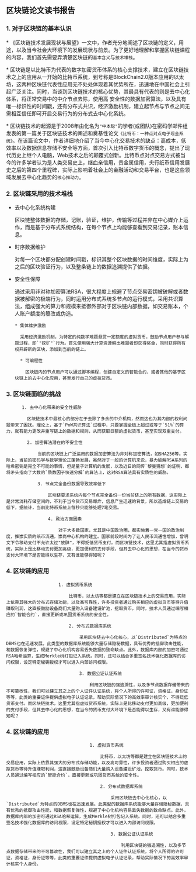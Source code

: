 ## 区块链论文读书报告

### 1. 对于区块链的基本认识

​* 《区块链技术发展现状与展望》一文中，作者充分地阐述了区块链的定义，用途，以及当今社会大环境下的发展现状与前景。为了更好地理解和掌握区块链课程的内容，我们首先需要弄清楚区块链的`基本含义`与`技术堆栈`。

​* 区块链是以比特币为代表的数字加密货币体系的核心支撑技术，建立在区块链技术之上的应用从一开始的比特币系统，到号称是BlockChain2.0版本应用的以太坊，这两种区块链代表性应用无不处处体现着其优势所在，迅速地在中国社会上引起广泛关注。同时，当谈到区块链技术的核心优势，其最具有代表的则是去中心化体系，将正常交易中的中介节点去除，使用高	安全性的数据加密算法，以及具有唯一标识性的时间戳，还有分布式共识，经济激励机制，建立起节点与节点之间无需相互信任即可开启交易行为的分布式去中心化系统。

​* 区块链技术的起源是于2008年由化名为`"中本聪"`的学者(或团队)在密码学邮件组发表的第一篇关于区块链技术的阐述和奠基性论文`《比特币：一种点对点电子现金系统》`。在该篇论文中，作者详细地介绍了当今中心化交易技术的缺点：高成本，低效率以及数据信息存储不安全等方面，首次引入比特币数字货币的概念，提出了现代历史上继个人电脑，Web技术之后的颠覆式创新。比特币点对点交易方式被当今的许多学者认为是人类交易史上，继血亲信用，贵金属信用，央行纸币信用发展史之后的第四个里程碑，实际上影响着社会上的金融活动和交易平台，也是这些领域发展去中心化趋势的`核心推动力`。

### 2. 区块链采用的技术堆栈
* 去中心化系统构建

  区块链整体数据的存储，记账，验证，维护，传输等过程并非在中心媒介上运作，而是基于分布式系统结构，在每个节点上均能够查看到交易记录，账本信息。
  
* 时序数据维护
  
  对每一个区块都分配创建时间戳，标识其整个区块数据的时间维度，实际上为之后的区块验证行为，以及整条链上的数据追溯提供了依据。
	
* 安全性保障
	
	通过采用非对称加密算法RSA，很大程度上规避了节点交易密钥被破解或者数据被解密的极端行为，同时运用分布式系统多节点的运行模式，采用共识算法，组成强大的算力和规模来抵御外部对于区块链内部数据，如交易账本，个人账户额度的篡改或伪造。
	  
	  * 集体维护激励
	  
	    采用经济激励机制，为特定的纯数学难题悬赏一定额度的虚拟货币，鼓励节点用户参与解题过程，即`"挖矿"`行为。首先使用强大计算资源解出难题者即获得奖金，同时获得所有权开辟新的区块，添加到当前的链上。
		
		* 可编程性
		
		  区块链内的节点用户可以通过脚本编程，创建自定义的智能合约，或者其他的基于区块链上的去中心化应用，甚至发行自己的虚拟货币。
		  
### 3. 区块链面临的挑战
		  1. 去中心化带来的安全性威胁
		  
		  	区块链技术中最核心的部分在于去除了多余的中介机构，然而这也为其内部的权利问题带来了困扰。理论上，基于`PoW共识算法`过程中，只要掌握全链上超过或等于`51%`的算力，就有能力更改并重写链上的数据和规则，从而获取巨额的虚拟货币，甚至实现双重支付。
			
			2. 加密算法潜在的不安全性
			
				当前的区块链上广泛运用的数据加密算法为非对称加密算法，如SHA256等。实际上，当前的密码学与数学理论正蓬勃发展，虽然对于一般的计算机来说，暴力破解RSA系列的哈希密钥是完全不可能的事情，但是量子计算机的发展，以及近日的网传`黎曼猜想`的证明，都将矛头指向了大数的`质数因子快速分解`的算法上，这对RSA算法具有实质性的威胁。
				
				3. 节点完全备份数据导致效率低下
				
					区块链要求系统内每个节点完全备份一份当前链上的所有数据，这实际上是非常消耗存储空间的，不利于当今货币交易爆炸，信息产生迅速的背景，所以造成链上交易的低下，据统计，当前比特币系统上每秒只能够处理7笔交易。
					
					4. 政治方面因素
					
						对于大多数国家，尤其是中国政治圈，都实施着一党一国的政治制度，推崇实质的纸币流通，崇尚中心机构的建立。国家前段时间为了让人民币流通性增加，曾明文下令移动支付不允许太过"放肆"，不得贬低货币支付。而区块链技术，这里尤其指虚拟货币系统，实际上是比移动支付更加高级，更加便利的支付手段，但其去中心化的思想，在当今的货币支付大环境下是否能得以生存，又有谁能够得知呢？
						
### 4. 区块链的应用
						1. 虚拟货币系统
						
							比特币，以太坊等都是建立在区块链技术上的交易应用，实际上依靠其强大的分布式存储功能，以及高可靠性，许多投资者通过购买相应的虚拟货币等待升值赚取利润，这直接鼓励设备商们大量购入设备建设矿池，挖取货币。同时，技术人员通过编写相应的`智能合约`，直接更新或巩固货币系统的安全性。
							
							2. 分布式数据库系统
							
								采用区块链去中心化核心，以`Distributed`为特点的DBMS也在迅速发展。此类型的数据库系统能够大量存储隐秘数据，具有优秀的抵御攻击性能，和数据恢复弹性，规避了中心化机构容易丢失数据的致命缺点。此外，数据库内部的加密可通过RSA哈希运算，生成Merkle树打包记入系统。同时，还可以结合多重签名技术强化数据库的访问权限，设定特定秘钥授权才可以进入内部访问权限。
								
								3. 数据公证认证系统
								
									利用区块链的强追溯性，以及多节点数据存储带来的不可篡改性，我们可以建立其之上的个人证件认证系统，将个人所得的许可证，资格证，身份证等等，此类的重要证件提供虚拟电子认证记录，帮助实际情况下的高效率审计核实个，不得贬低货币支付。而区块链技术，这里尤其指虚拟货币系统，实际上是比移动支付更加高级，更加便利的支付手段，但其去中心化的思想，在当今的货币支付大环境下是否能得以生存，又有谁能够得知呢？

### 4. 区块链的应用
									1. 虚拟货币系统

										比特币，以太坊等都是建立在区块链技术上的交易应用，实际上依靠其强大的分布式存储功能，以及高可靠性，许多投资者通过购买相应的虚拟货币等待升值赚取利润，这直接鼓励设备商们大量购入设备建设矿池，挖取货币。同时，技术人员通过编写相应的`智能合约`，直接更新或巩固货币系统的安全性。

										2. 分布式数据库系统

											采用区块链去中心化核心，以`Distributed`为特点的DBMS也在迅速发展。此类型的数据库系统能够大量存储隐秘数据，具有优秀的抵御攻击性能，和数据恢复弹性，规避了中心化机构容易丢失数据的致命缺点。此外，数据库内部的加密可通过RSA哈希运算，生成Merkle树打包记入系统。同时，还可以结合多重签名技术强化数据库的访问权限，设定特定秘钥授权才可以进入内部访问权限。

											3. 数据公证认证系统

												利用区块链的强追溯性，以及多节点数据存储带来的不可篡改性，我们可以建立其之上的个人证件认证系统，将个人所得的许可证，资格证，身份证等等，此类的重要证件提供虚拟电子认证记录，帮助实际情况下的高效率审计核实个人身份。

